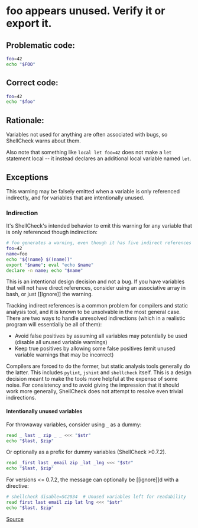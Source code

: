 # foo appears unused. Verify it or export it.

## Problematic code:

```sh
foo=42
echo "$FOO"
```

## Correct code:

```sh
foo=42
echo "$foo"
```

## Rationale:

Variables not used for anything are often associated with bugs, so ShellCheck warns about them.

Also note that something like `local let foo=42` does not make a `let` statement local -- it instead declares an additional local variable named `let`.

## Exceptions

This warning may be falsely emitted when a variable is only referenced indirectly, and for variables that are intentionally unused.

### Indirection

It's ShellCheck's intended behavior to emit this warning for any variable that is only referenced though indirection:

```sh
# foo generates a warning, even though it has five indirect references
foo=42
name=foo
echo "${!name} $((name))"
export "$name"; eval "echo $name"
declare -n name; echo "$name"
```

This is an intentional design decision and not a bug. If you have variables that will not have direct references, consider using an associative array in bash, or just [[Ignore]] the warning. 

Tracking indirect references is a common problem for compilers and static analysis tool, and it is known to be unsolvable in the most general case. There are two ways to handle unresolved indirections (which in a realistic program will essentially be all of them):

* Avoid false positives by assuming all variables may potentially be used (disable all unused variable warnings)
* Keep true positives by allowing some false positives (emit unused variable warnings that may be incorrect)

Compilers are forced to do the former, but static analysis tools generally do the latter. This includes `pylint`, `jshint` and `shellcheck` itself. This is a design decision meant to make the tools more helpful at the expense of some noise. For consistency and to avoid giving the impression that it should work more generally, ShellCheck does not attempt to resolve even trivial indirections.

#### Intentionally unused variables

For throwaway variables, consider using `_` as a dummy:

```sh
read _ last _ zip _ _ <<< "$str"
echo "$last, $zip"
```

Or optionally as a prefix for dummy variables (ShellCheck >0.7.2).

```sh ​
read _first last _email zip _lat _lng <<< "$str"
echo "$last, $zip"
```

For versions <= 0.7.2, the message can optionally be [[ignore]]d with a directive:

```sh
# shellcheck disable=SC2034  # Unused variables left for readability
read first last email zip lat lng <<< "$str"
echo "$last, $zip"
```
[Source](https://github.com/koalaman/shellcheck/wiki/SC2034)

